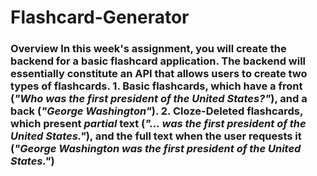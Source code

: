 # Flashcard-Generator
### Overview  In this week's assignment, you will create the backend for a basic flashcard application.  The backend will essentially constitute an API that allows users to create two types of flashcards.  1. **Basic** flashcards, which have a front (_"Who was the first president of the United States?"_), and a back (_"George Washington"_).  2. **Cloze-Deleted** flashcards, which present _partial_ text (_"... was the first president of the United States."_), and the full text when the user requests it (_"George Washington was the first president of the United States."_)
